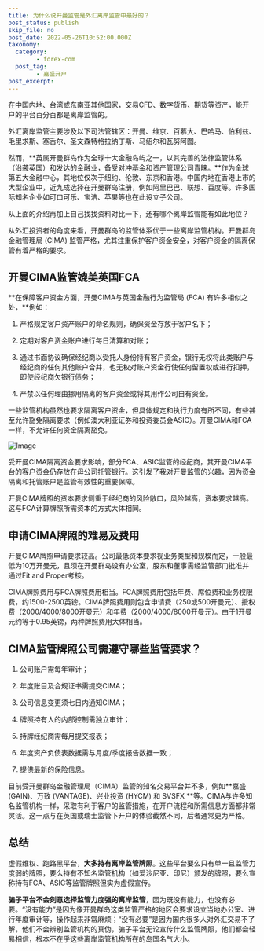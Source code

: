 ```yaml
---
title: 为什么说开曼监管是外汇离岸监管中最好的？
post_status: publish
skip_file: no
post_date: 2022-05-26T10:52:00.000Z
taxonomy:
  category:
        - forex-com
  post_tag:
        - 嘉盛开户
post_excerpt: 
---
```

在中国内地、台湾或东南亚其他国家，交易CFD、数字货币、期货等资产，能开户的平台百分百都是离岸监管的。

外汇离岸监管主要涉及以下司法管辖区：开曼、维京、百慕大、巴哈马、伯利兹、毛里求斯、塞舌尔、圣文森特格拉纳丁斯、马绍尔和瓦努阿图。

然而，**英属开曼群岛作为全球十大金融岛屿之一，以其完善的法律监管体系（沿袭英国）和发达的金融业，备受对冲基金和资产管理公司青睐。**作为全球第五大金融中心，其地位仅次于纽约、伦敦、东京和香港。中国内地在香港上市的大型企业中，近九成选择在开曼群岛注册，例如阿里巴巴、联想、百度等。许多国际知名企业如可口可乐、宝洁、苹果等也在此设立子公司。

从上面的介绍再加上自己找找资料对比一下，还有哪个离岸监管能有如此地位？

从外汇投资者的角度来看，开曼群岛的监管体系优于一些离岸监管机构。开曼群岛金融管理局 (CIMA) 监管严格，尤其注重保护客户资金安全，对客户资金的隔离保管有着严格的要求。

## 开曼CIMA监管媲美英国FCA

**在保障客户资金方面，开曼CIMA与英国金融行为监管局 (FCA) 有许多相似之处，**例如：

1. 严格规定客户资产账户的命名规则，确保资金存放于客户名下；

1. 定期对客户资金账户进行每日清算和对账；

1. 通过书面协议确保经纪商以受托人身份持有客户资金，银行无权将此类账户与经纪商的任何其他账户合并，也无权对账户资金行使任何留置权或进行扣押，即使经纪商欠银行债务；

1. 严禁以任何理由挪用隔离的客户资金或将其用作公司自有资金。

一些监管机构虽然也要求隔离客户资金，但具体规定和执行力度有所不同，有些甚至允许豁免隔离要求（例如澳大利亚证券和投资委员会ASIC）。开曼CIMA和FCA一样，不允许任何资金隔离豁免。

![Image](https://prod-files-secure.s3.us-west-2.amazonaws.com/39ed1227-6d7d-4570-be36-9ccd4a2c4241/bd849744-3fcb-4a37-8312-357962c8f065/image.png?X-Amz-Algorithm=AWS4-HMAC-SHA256&X-Amz-Content-Sha256=UNSIGNED-PAYLOAD&X-Amz-Credential=ASIAZI2LB466WCDJUJ4V%2F20250521%2Fus-west-2%2Fs3%2Faws4_request&X-Amz-Date=20250521T161401Z&X-Amz-Expires=3600&X-Amz-Security-Token=IQoJb3JpZ2luX2VjEAgaCXVzLXdlc3QtMiJHMEUCIQCB%2Bgtk5IHQnON677QTGPN35y6SOsvdGzWI4tNpm7Y5FwIgLBUQikOaPthTHH1hZSJEtFXbRO%2FpYG6dZaRSFFXvOeIqiAQIwf%2F%2F%2F%2F%2F%2F%2F%2F%2F%2FARAAGgw2Mzc0MjMxODM4MDUiDNgp8UlaJgTCx7vt4SrcAxrbivPX1sDWm024j%2Fa%2BACAIYL0WBwXXVBMaDdw%2Byxfiyf4CJRhftpDLSAT8X8WJMX2oWc4JcZ%2BA8Msz5GRoBVlFg9mLzfKiiXhX0%2FKViJnKG%2FJhRE7Z6RCRoOWs1RAe1bnm%2FbXCz0GO6fjEOmR2Wg3Re6zEEChXgzYgmpomUBzCIGroqzG5WCqbteCnh%2F7ekZTpyfG%2FN6haZEtnC4BPtb9MPgRdmKp3RLNNhc8VKsDtcL8khIWqLvBK22usCo3qJf1Kov7D%2BbYhBiAOCwkPGZn1WnzkaJo%2B04lCur%2F%2FO5ZuYhG0UU7jpfab6bUfjvtRx%2FSyPnlSfx3NJXdOu1c%2BadnQOkmqIyYrCodDm97b2h04FYmKpz0NH%2BMBZWz7UkHXtdLd6H7eD6SRnCFJD3Fbl%2BYNq%2FBpq2A5FXbW95HHniQVB5zKsxZwKAGVgkxeuohoP40gUynRX0TWk0Gigpj%2BXVPfK4ySXGKaBQheXzMX2N3yuFQwKRcnvq8b%2BiJ5YblxpxDxs4gr%2BheoFgXFQDeE%2FNHEm7veb1HDoo4pySvVsfAMWIJT77kYpAFssoSqogC1SnTN44xqdl1dAKB7J%2BmjSFYbzGeZkhLe29rKaYiN2uvbsefq1U3TAvJ2g9ntMLXxt8EGOqUBxzaylk%2BxzqhY0nTO%2BMUGeSdecwzKqQll2iRH%2FPy0bY4tn4sqtaZPoENq6eXNbfwVjwpFVH54tXz2SuzU45npLukIVJsNjV7wbBuRp8aMwlAqY3Mrn8Zuv05hDggPYu2RZP85tRpOK1eAT27pB40xwSjFDur2bH4DFD22Dl6wzELMmqU2%2BSY3D4pi6DQWpzIkxZEMbo4HHg30OIHQscG8EcRlvBSQ&X-Amz-Signature=ca5e6059a25abe2906c47175fea8a2fa9add683b7772013984ee624beea2844e&X-Amz-SignedHeaders=host&x-id=GetObject)

受开曼CIMA隔离资金要求影响，部分FCA、ASIC监管的经纪商，其开曼CIMA平台的客户资金仍存放在母公司托管银行。这引发了我对开曼监管的兴趣，因为资金隔离和托管账户是监管有效性的重要保障。

开曼CIMA牌照的资本要求侧重于经纪商的风险敞口，风险越高，资本要求越高。这与FCA计算牌照所需资本的方式大体相同。

## **申请CIMA牌照的难易及费用**

开曼CIMA牌照申请要求较高。公司最低资本要求视业务类型和规模而定，一般最低为10万开曼元，且须在开曼群岛设有办公室，股东和董事需经监管部门批准并通过Fit and Proper考核。

CIMA牌照费用与FCA牌照费用相当。FCA牌照费用包括年费、席位费和业务权限费，约1500-2500英镑。CIMA牌照费用则包含申请费（250或500开曼元）、授权费（2000/4000/8000开曼元）和年费（2000/4000/8000开曼元）。由于1开曼元约等于0.95英镑，两种牌照费用大体相当。

## CIMA监管牌照公司需遵守哪些监管要求？

1. 公司账户需每年审计；

1. 年度账目及合规证书需提交CIMA；

1. 公司信息变更须七日内通知CIMA；

1. 牌照持有人的内部控制需独立审计；

1. 持牌经纪商需每月提交报表；

1. 年度资产负债表数据需与月度/季度报告数据一致；

1. 提供最新的保险信息。

目前受开曼群岛金融管理局（CIMA）监管的知名交易平台并不多，例如**嘉盛 (GAIN)、万致 (VANTAGE)、兴业投资 (HYCM) 和 SVSFX **等。CIMA与许多知名监管机构一样，采取有利于客户的监管措施，在开户流程和所需信息方面都非常灵活。这一点与在英国或瑞士监管下开户的体验截然不同，后者通常更为严格。

## 总结

虚假维权、跑路黑平台，**大多持有离岸监管牌照**。这些平台要么只有单一且监管力度弱的牌照，要么持有不知名监管机构（如爱沙尼亚、印尼）颁发的牌照，要么宣称持有FCA、ASIC等监管牌照但实为虚假宣传。

**骗子平台不会刻意选择监管力度强的离岸监管**，因为既没有能力，也没有必要。“没有能力”是因为像开曼群岛这类监管严格的地区会要求设立当地办公室、进行年度审计等，操作起来非常麻烦；“没有必要”是因为国内很多人对外汇交易不了解，他们不会辨别监管机构的真伪，骗子平台无论宣传什么监管牌照，他们都会轻易相信，根本不在乎这些离岸监管机构所在的岛国名气大小。